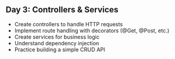 ## Day 3: Controllers & Services

- Create controllers to handle HTTP requests
- Implement route handling with decorators (@Get, @Post, etc.)
- Create services for business logic
- Understand dependency injection
- Practice building a simple CRUD API